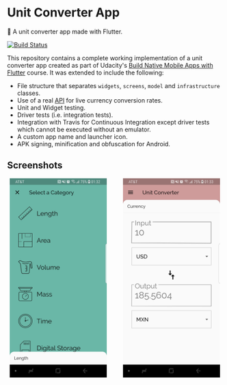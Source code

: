 # Unit Converter App
:straight_ruler: A unit converter app made with Flutter.

[![Build Status](https://travis-ci.org/rey-allan/unit-converter-app.svg?branch=master)](https://travis-ci.org/rey-allan/unit-converter-app)

This repository contains a complete working implementation of a unit converter app created as part of Udacity's [Build Native Mobile Apps with Flutter](https://www.udacity.com/course/build-native-mobile-apps-with-flutter--ud905) course. It was extended to include the following:

* File structure that separates `widgets`, `screens`, `model` and `infrastructure` classes.
* Use of a real [API](https://free.currencyconverterapi.com/) for live currency conversion rates.
* Unit and Widget testing.
* Driver tests (i.e. integration tests).
* Integration with Travis for Continuous Integration except driver tests which cannot be executed without an emulator.
* A custom app name and launcher icon.
* APK signing, minification and obfuscation for Android.

## Screenshots

[comment]: # (See: https://stackoverflow.com/questions/24319505/how-can-one-display-images-side-by-side-in-a-github-readme-md)

<p align="center">
  <img src="screenshots/unit-converter-app-menu.jpg" width="45%" align="center">
  <img hspace="3%"/>
  <img src="screenshots/unit-converter-app-currency.jpg" width="45%" align="center">
</p>